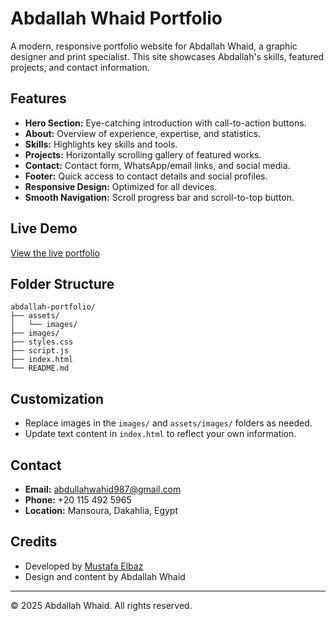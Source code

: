 # Abdallah Whaid Portfolio

A modern, responsive portfolio website for Abdallah Whaid, a graphic designer and print specialist. This site showcases Abdallah's skills, featured projects, and contact information.

## Features

- **Hero Section:** Eye-catching introduction with call-to-action buttons.
- **About:** Overview of experience, expertise, and statistics.
- **Skills:** Highlights key skills and tools.
- **Projects:** Horizontally scrolling gallery of featured works.
- **Contact:** Contact form, WhatsApp/email links, and social media.
- **Footer:** Quick access to contact details and social profiles.
- **Responsive Design:** Optimized for all devices.
- **Smooth Navigation:** Scroll progress bar and scroll-to-top button.

## Live Demo

[View the live portfolio](https://abdallah-portfolio-wheat.vercel.app/)

## Folder Structure

```
abdallah-portfolio/
├── assets/
│   └── images/
├── images/
├── styles.css
├── script.js
├── index.html
└── README.md
```

## Customization

- Replace images in the `images/` and `assets/images/` folders as needed.
- Update text content in `index.html` to reflect your own information.

## Contact

- **Email:** abdullahwahid987@gmail.com
- **Phone:** +20 115 492 5965
- **Location:** Mansoura, Dakahlia, Egypt

## Credits

- Developed by [Mustafa Elbaz](http://www.linkedin.com/in/mustafa-elbaz-725a6631a)
- Design and content by Abdallah Whaid

---

&copy; 2025 Abdallah Whaid. All rights reserved.
